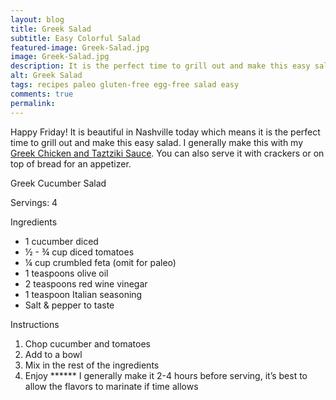 ```yaml
---
layout: blog
title: Greek Salad
subtitle: Easy Colorful Salad
featured-image: Greek-Salad.jpg
image: Greek-Salad.jpg
description: It is the perfect time to grill out and make this easy salad. I generally make this with my Greek Chicken and Tzatziki sauce.
alt: Greek Salad
tags: recipes paleo gluten-free egg-free salad easy
comments: true
permalink:
---
```

Happy Friday! It is beautiful in Nashville today which means it is the perfect time to grill out and make this easy salad. I generally make this with my [Greek Chicken and Taztziki Sauce](/2020/04/03/Greek-Tzatziki.html). You can also serve it with crackers or on top of bread for an appetizer.



Greek Cucumber Salad

Servings: 4

Ingredients

* 1 cucumber diced
* ½ - ¾ cup diced tomatoes
* ¼ cup crumbled feta (omit for paleo)
* 1 teaspoons olive oil
* 2 teaspoons red wine vinegar
* 1 teaspoon Italian seasoning
* Salt & pepper to taste

Instructions
1. Chop cucumber and tomatoes
2. Add to a bowl
3. Mix in the rest of the ingredients
4. Enjoy
****** I generally make it 2-4 hours before serving, it’s best to allow the flavors to marinate if time allows
